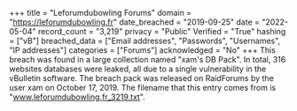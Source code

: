 +++
title = "Leforumdubowling Forums"
domain = "https://leforumdubowling.fr"
date_breached = "2019-09-25"
date = "2022-05-04"
record_count = "3,219"
privacy = "Public"
Verified = "True"
hashing = ["vB"]
breached_data = ["Email addresses", "Passwords", "Usernames", "IP addresses"]
categories = ["Forums"]
acknowledged = "No"
+++
This breach was found in a large collection named "xam's DB Pack". In total, 316 websites databases were leaked, all due to a single vulnerability in the vBulletin software. The breach pack was released on RaidForums by the user xam on October 17, 2019. The filename that this entry comes from is "www.leforumdubowling.fr_3219.txt".
